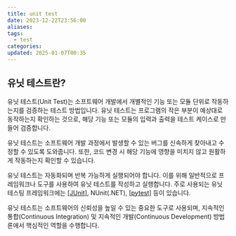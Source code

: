 ```yaml
---
title: unit test
date: 2023-12-22T23:56:00
aliases: 
tags:
  - test
categories: 
updated: 2025-01-07T00:35
---
```


## 유닛 테스트란?

유닛 테스트(Unit Test)는 소프트웨어 개발에서 개별적인 기능 또는 모듈 단위로 작동하는지를 검증하는 테스트 방법입니다. 유닛 테스트는 프로그램의 작은 부분이 예상대로 동작하는지 확인하는 것으로, 해당 기능 또는 모듈의 입력과 출력을 테스트 케이스로 만들어 검증합니다.

유닛 테스트는 소프트웨어 개발 과정에서 발생할 수 있는 버그를 신속하게 찾아내고 수정할 수 있도록 도와줍니다. 또한, 코드 변경 시 해당 기능에 영향을 미치지 않고 원활하게 작동하는지 확인할 수 있습니다.

유닛 테스트는 자동화되며 반복 가능하게 실행되어야 합니다. 이를 위해 일반적으로 프레임워크나 도구를 사용하여 유닛 테스트를 작성하고 실행합니다. 주로 사용되는 유닛 테스팅 프레임워크에는 [[JUnit]]([[Java]]), NUnit(.NET), [[pytest]]([[Python]]) 등이 있습니다.

유닛 테스트는 소프트웨어의 신뢰성을 높일 수 있는 중요한 도구로 사용되며, 지속적인 통합(Continuous Integration) 및 지속적인 개발(Continuous Development) 방법론에서 핵심적인 역할을 수행합니다.
